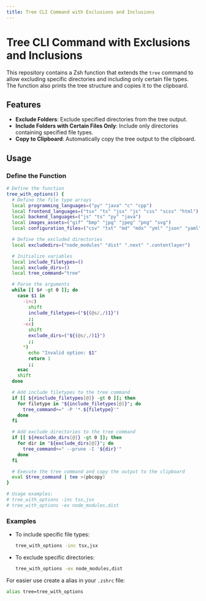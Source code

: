 ```yaml
---
title: Tree CLI Command with Exclusions and Inclusions
---
```


# Tree CLI Command with Exclusions and Inclusions

This repository contains a Zsh function that extends the `tree` command to allow excluding specific directories and including only certain file types. The function also prints the tree structure and copies it to the clipboard.

## Features

- **Exclude Folders**: Exclude specified directories from the tree output.
- **Include Folders with Certain Files Only**: Include only directories containing specified file types.
- **Copy to Clipboard**: Automatically copy the tree output to the clipboard.

## Usage

### Define the Function

```zsh
# Define the function
tree_with_options() {
  # Define the file type arrays
  local programming_languages=("py" "java" "c" "cpp")
  local frontend_languages=("tsx" "ts" "jsx" "js" "css" "scss" "html")
  local backend_languages=("js" "ts" "py" "java")
  local images_assets=("gif" "bmp" "jpg" "jpeg" "png" "svg")
  local configuration_files=("csv" "txt" "md" "mdx" "yml" "json" "yaml")

  # Define the excluded directories
  local excludedirs=("node_modules" "dist" ".next" ".contentlayer")

  # Initialize variables
  local include_filetypes=()
  local exclude_dirs=()
  local tree_command="tree"

  # Parse the arguments
  while [[ $# -gt 0 ]]; do
    case $1 in
      -inc)
        shift
        include_filetypes=("${(@s/,/)1}")
        ;;
      -ex)
        shift
        exclude_dirs=("${(@s/,/)1}")
        ;;
      *)
        echo "Invalid option: $1"
        return 1
        ;;
    esac
    shift
  done

  # Add include filetypes to the tree command
  if [[ ${#include_filetypes[@]} -gt 0 ]]; then
    for filetype in "${include_filetypes[@]}"; do
      tree_command+=" -P '*.${filetype}'"
    done
  fi

  # Add exclude directories to the tree command
  if [[ ${#exclude_dirs[@]} -gt 0 ]]; then
    for dir in "${exclude_dirs[@]}"; do
      tree_command+=" --prune -I '${dir}'"
    done
  fi

  # Execute the tree command and copy the output to the clipboard
  eval $tree_command | tee >(pbcopy)
}

# Usage examples:
# tree_with_options -inc tsx,jsx
# tree_with_options -ex node_modules,dist
```

### Examples

- To include specific file types:
  ```zsh
  tree_with_options -inc tsx,jsx
  ```

- To exclude specific directories:
  ```zsh
  tree_with_options -ex node_modules,dist
  ```

For easier use create a alias in your `.zshrc` file:

```zsh
alias tree=tree_with_options
```



